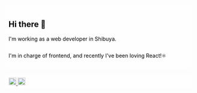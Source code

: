 <div>
<section class="test" style="background-image: url(images/black_eye_patch.jpeg); padding-top:10px">
<section style="color:#000; background-color:rgba(255,255,255,0.8); margin:0 auto; padding:10px;border-radius:10px; width:95%;">
<h2>Hi there 👋</h2>
<p>I'm working as a web developer in Shibuya.</p>
<p style="position:relative; display:inline-block; padding-right:18px;">I'm in charge of frontend, and recently I've been loving React!⚛️
</p>
</section>

<br />

<p style="background-color:rgba(255,255,255,0.8); margin:0 auto; padding:10px; padding-bottom:5px;border-radius:10px; width:95%; ">
  <a href="http://qiita.com/tsuchiya_kaita">
    <img height="20" src="https://qiita-badge.apiapi.app/s/tsuchiya_kaita/posts.svg" />
  </a>
  <//qiita.com/tsuchiya_kaita">
    <img height="20" src="https://qiita-badge.apiapi.app/s/tsuchiya_kaita/contributions.svg" />
  </a>
</p>

</section>
</div>
